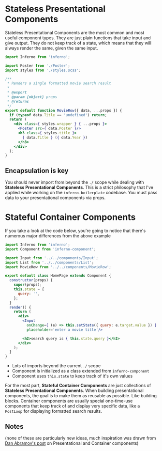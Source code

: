 # Stateless Presentational Components

Stateless Presentational Components are the most common and most useful component types. They are just plain functions that
take input and give output. They do not keep track of a state, which means that they will always render the same, given the
same input.

```jsx
import Inferno from 'inferno';

import Poster from './Poster';
import styles from './styles.scss';

/**
 * Renders a single formatted movie search result
 *
 * @export
 * @param {object} props
 * @returns
 */
export default function MovieRow({ data, ...props }) {
  if (typeof data.Title == 'undefined') return;
  return (
    <div class={ styles.wrapper } { ...props }>
      <Poster src={ data.Poster }/>
      <h3 class={ styles.title }>
        { data.Title } ({ data.Year })
      </h3>
    </div>
  );
}
```

## Encapsulation is key

You should never import from beyond the `./` scope while dealing with **Stateless Presentational Components**. This is a strict
philosophy that I've applied while working on the `inferno-boilerplate` codebase. You must pass data to your presentational
components via props.


# Stateful Container Components

If you take a look at the code below, you're going to notice that there's numerous major differences from the above example

```jsx
import Inferno from 'inferno';
import Component from 'inferno-component';

import Input from '../../components/Input';
import List from '../../components/List';
import MovieRow from '../../components/MovieRow';

export default class HomePage extends Component {
  constructor(props) {
    super(props);
    this.state = {
      query: '',
    };
  }
  render() {
    return (
      <div>
        <Input
          onChange={ (e) => this.setState({ query: e.target.value }) }
          placeholder='enter a movie title'/>

        <h2>search query is { this.state.query }</h2>
      </div>
    );
  }
}
```

- Lots of imports beyond the current `./` scope
- Component is initialized as a class extended from `inferno-component`
- Component uses `this.state` to keep track of it's own values

For the most part, **Stateful Container Components** are just collections of **Stateless Presentational Components**. When
building presentational components, the goal is to make them as reusable as possible. Like building blocks. Container
components are usually special one-time-use components that keep track of and display very specific data, like a `PostLoop` for
displaying formatted search results.

## Notes

(none of these are particularly new ideas, much inspiration was drawn from [Dan Abramov's post](https://medium.com/@dan_abramov/smart-and-dumb-components-7ca2f9a7c7d0#.1iqy18m6t) on Presentational and Container components)
